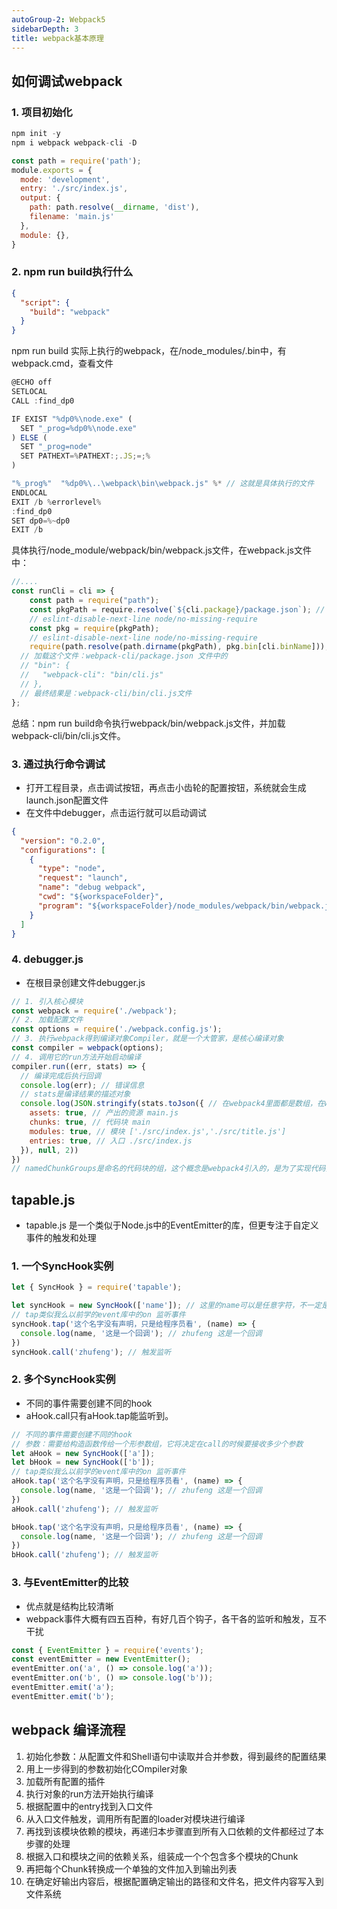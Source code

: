 ```yaml
---
autoGroup-2: Webpack5
sidebarDepth: 3
title: webpack基本原理
---
```


## 如何调试webpack

### 1. 项目初始化
```javascript
npm init -y
npm i webpack webpack-cli -D
```
```javascript
const path = require('path');
module.exports = {
  mode: 'development',
  entry: './src/index.js',
  output: {
    path: path.resolve(__dirname, 'dist'),
    filename: 'main.js'
  },
  module: {},
}
```

### 2. npm run build执行什么
```json
{
  "script": {
    "build": "webpack"
  }
}
```
npm run build 实际上执行的webpack，在/node_modules/.bin中，有webpack.cmd，查看文件

```javascript
@ECHO off
SETLOCAL
CALL :find_dp0

IF EXIST "%dp0%\node.exe" (
  SET "_prog=%dp0%\node.exe"
) ELSE (
  SET "_prog=node"
  SET PATHEXT=%PATHEXT:;.JS;=;%
)

"%_prog%"  "%dp0%\..\webpack\bin\webpack.js" %* // 这就是具体执行的文件
ENDLOCAL
EXIT /b %errorlevel%
:find_dp0
SET dp0=%~dp0
EXIT /b
```

具体执行/node_module/webpack/bin/webpack.js文件，在webpack.js文件中：

```javascript
//....
const runCli = cli => {
	const path = require("path");
	const pkgPath = require.resolve(`${cli.package}/package.json`); // 文件路径cli.package为 webpack-cli
	// eslint-disable-next-line node/no-missing-require
	const pkg = require(pkgPath);
	// eslint-disable-next-line node/no-missing-require
	require(path.resolve(path.dirname(pkgPath), pkg.bin[cli.binName])); 
  // 加载这个文件：webpack-cli/package.json 文件中的
  // "bin": {
  //   "webpack-cli": "bin/cli.js"
  // },
  // 最终结果是：webpack-cli/bin/cli.js文件
};
```

总结：npm run build命令执行webpack/bin/webpack.js文件，并加载webpack-cli/bin/cli.js文件。

### 3. 通过执行命令调试

- 打开工程目录，点击调试按钮，再点击小齿轮的配置按钮，系统就会生成launch.json配置文件
- 在文件中debugger，点击运行就可以启动调试

```json
{
  "version": "0.2.0",
  "configurations": [
    {
      "type": "node",
      "request": "launch",
      "name": "debug webpack",
      "cwd": "${workspaceFolder}", 
      "program": "${workspaceFolder}/node_modules/webpack/bin/webpack.j" // 这里修改成自己当前环境下 webpack.cmd运行的文件
    }
  ]
}
```

### 4. debugger.js

- 在根目录创建文件debugger.js

```javascript
// 1. 引入核心模块
const webpack = require('./webpack');
// 2. 加载配置文件
const options = require('./webpack.config.js');
// 3. 执行webpack得到编译对象Compiler，就是一个大管家，是核心编译对象
const compiler = webpack(options);
// 4. 调用它的run方法开始启动编译
compiler.run((err, stats) => {
  // 编译完成后执行回调
  console.log(err); // 错误信息
  // stats是编译结果的描述对象
  console.log(JSON.stringify(stats.toJson({ // 在webpack4里面都是数组，在webpack5中都是Set
    assets: true, // 产出的资源 main.js
    chunks: true, // 代码块 main
    modules: true, // 模块 ['./src/index.js','./src/title.js']
    entries: true, // 入口 ./src/index.js
  }), null, 2))
})
// namedChunkGroups是命名的代码块的组，这个概念是webpack4引入的，是为了实现代码分割 splitChunks
```

## tapable.js

- tapable.js 是一个类似于Node.js中的EventEmitter的库，但更专注于自定义事件的触发和处理

### 1. 一个SyncHook实例
```javascript
let { SyncHook } = require('tapable');

let syncHook = new SyncHook(['name']); // 这里的name可以是任意字符，不一定是name
// tap类似我么以前学的event库中的on 监听事件
syncHook.tap('这个名字没有声明，只是给程序员看', (name) => {
  console.log(name, '这是一个回调'); // zhufeng 这是一个回调
})
syncHook.call('zhufeng'); // 触发监听
```

### 2. 多个SyncHook实例

- 不同的事件需要创建不同的hook
- aHook.call只有aHook.tap能监听到。

```javascript
// 不同的事件需要创建不同的hook
// 参数：需要给构造函数传给一个形参数组，它将决定在call的时候要接收多少个参数
let aHook = new SyncHook(['a']);
let bHook = new SyncHook(['b']);
// tap类似我么以前学的event库中的on 监听事件
aHook.tap('这个名字没有声明，只是给程序员看', (name) => {
  console.log(name, '这是一个回调'); // zhufeng 这是一个回调
})
aHook.call('zhufeng'); // 触发监听

bHook.tap('这个名字没有声明，只是给程序员看', (name) => {
  console.log(name, '这是一个回调'); // zhufeng 这是一个回调
})
bHook.call('zhufeng'); // 触发监听
```

### 3. 与EventEmitter的比较

- 优点就是结构比较清晰
- webpack事件大概有四五百种，有好几百个钩子，各干各的监听和触发，互不干扰
  
```javascript
const { EventEmitter } = require('events');
const eventEmitter = new EventEmitter();
eventEmitter.on('a', () => console.log('a'));
eventEmitter.on('b', () => console.log('b'));
eventEmitter.emit('a');
eventEmitter.emit('b');
```

## webpack 编译流程
  
1. 初始化参数：从配置文件和Shell语句中读取并合并参数，得到最终的配置结果
2. 用上一步得到的参数初始化COmpiler对象
3. 加载所有配置的插件
4. 执行对象的run方法开始执行编译
5. 根据配置中的entry找到入口文件
6. 从入口文件触发，调用所有配置的loader对模块进行编译
7. 再找到该模块依赖的模块，再递归本步骤直到所有入口依赖的文件都经过了本步骤的处理
8. 根据入口和模块之间的依赖关系，组装成一个个包含多个模块的Chunk
9. 再把每个Chunk转换成一个单独的文件加入到输出列表
10. 在确定好输出内容后，根据配置确定输出的路径和文件名，把文件内容写入到文件系统
